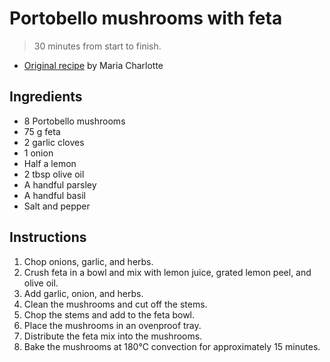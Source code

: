 # Portobello mushrooms with feta

> 30 minutes from start to finish.

* [Original recipe][original] by Maria Charlotte

## Ingredients

- 8 Portobello mushrooms
- 75 g feta
- 2 garlic cloves
- 1 onion
- Half a lemon
- 2 tbsp olive oil
- A handful parsley
- A handful basil
- Salt and pepper

## Instructions

1. Chop onions, garlic, and herbs.
1. Crush feta in a bowl and mix with lemon juice, grated lemon peel, and olive
   oil.
1. Add garlic, onion, and herbs.
1. Clean the mushrooms and cut off the stems.
1. Chop the stems and add to the feta bowl.
1. Place the mushrooms in an ovenproof tray.
1. Distribute the feta mix into the mushrooms.
1. Bake the mushrooms at 180&deg;C convection for approximately 15 minutes.

[original]: https://marialottes.dk/fyldte-portobellosvampe/
